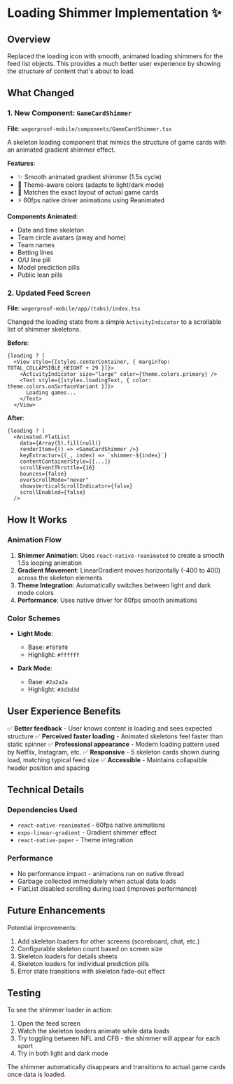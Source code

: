 # Loading Shimmer Implementation ✨

## Overview
Replaced the loading icon with smooth, animated loading shimmers for the feed list objects. This provides a much better user experience by showing the structure of content that's about to load.

## What Changed

### 1. New Component: `GameCardShimmer`
**File**: `wagerproof-mobile/components/GameCardShimmer.tsx`

A skeleton loading component that mimics the structure of game cards with an animated gradient shimmer effect.

**Features**:
- ✨ Smooth animated gradient shimmer (1.5s cycle)
- 🎨 Theme-aware colors (adapts to light/dark mode)
- 📱 Matches the exact layout of actual game cards
- ⚡ 60fps native driver animations using Reanimated

**Components Animated**:
- Date and time skeleton
- Team circle avatars (away and home)
- Team names
- Betting lines
- O/U line pill
- Model prediction pills
- Public lean pills

### 2. Updated Feed Screen
**File**: `wagerproof-mobile/app/(tabs)/index.tsx`

Changed the loading state from a simple `ActivityIndicator` to a scrollable list of shimmer skeletons.

**Before**:
```tsx
{loading ? (
  <View style={[styles.centerContainer, { marginTop: TOTAL_COLLAPSIBLE_HEIGHT + 29 }]}>
    <ActivityIndicator size="large" color={theme.colors.primary} />
    <Text style={[styles.loadingText, { color: theme.colors.onSurfaceVariant }]}>
      Loading games...
    </Text>
  </View>
```

**After**:
```tsx
{loading ? (
  <Animated.FlatList
    data={Array(5).fill(null)}
    renderItem={() => <GameCardShimmer />}
    keyExtractor={(_, index) => `shimmer-${index}`}
    contentContainerStyle={[...]}
    scrollEventThrottle={16}
    bounces={false}
    overScrollMode="never"
    showsVerticalScrollIndicator={false}
    scrollEnabled={false}
  />
```

## How It Works

### Animation Flow
1. **Shimmer Animation**: Uses `react-native-reanimated` to create a smooth 1.5s looping animation
2. **Gradient Movement**: LinearGradient moves horizontally (-400 to 400) across the skeleton elements
3. **Theme Integration**: Automatically switches between light and dark mode colors
4. **Performance**: Uses native driver for 60fps smooth animations

### Color Schemes
- **Light Mode**: 
  - Base: `#f0f0f0`
  - Highlight: `#ffffff`
  
- **Dark Mode**:
  - Base: `#2a2a2a`
  - Highlight: `#3d3d3d`

## User Experience Benefits

✅ **Better feedback** - User knows content is loading and sees expected structure
✅ **Perceived faster loading** - Animated skeletons feel faster than static spinner
✅ **Professional appearance** - Modern loading pattern used by Netflix, Instagram, etc.
✅ **Responsive** - 5 skeleton cards shown during load, matching typical feed size
✅ **Accessible** - Maintains collapsible header position and spacing

## Technical Details

### Dependencies Used
- `react-native-reanimated` - 60fps native animations
- `expo-linear-gradient` - Gradient shimmer effect
- `react-native-paper` - Theme integration

### Performance
- No performance impact - animations run on native thread
- Garbage collected immediately when actual data loads
- FlatList disabled scrolling during load (improves performance)

## Future Enhancements

Potential improvements:
1. Add skeleton loaders for other screens (scoreboard, chat, etc.)
2. Configurable skeleton count based on screen size
3. Skeleton loaders for details sheets
4. Skeleton loaders for individual prediction pills
5. Error state transitions with skeleton fade-out effect

## Testing

To see the shimmer loader in action:
1. Open the feed screen
2. Watch the skeleton loaders animate while data loads
3. Try toggling between NFL and CFB - the shimmer will appear for each sport
4. Try in both light and dark mode

The shimmer automatically disappears and transitions to actual game cards once data is loaded.
